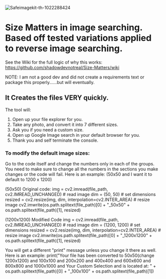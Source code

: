 ![Safeimagekit-th-1022288424](https://user-images.githubusercontent.com/43219706/173714284-72763e0b-19e5-4e51-866d-d743e082efc9.jpg)

# Size Matters in image searching. Based off tested variations applied to reverse image searching.

See the Wiki for the full logic of why this works:
https://github.com/shadowdevnotreal/Size-Matters/wiki

NOTE: I am not a good dev and did not create a requirements text or package this properly......but will eventually.

## It Creates the files VERY quickly.

The tool will:
1. Open up your file explorer for you.
2. Take any photo, and convert it into 7 different sizes.
3. Ask you if you need a custom size.
4. Open up Google Image search in your default browser for you.
5. Thank you and self terminate the console.

### To modify the default image sizes:
Go to the code itself and change the numbers only in each of the groups.
You need to make sure to change all the numbers in the sections you make changes or the code will fail.
Here is an example: (50x50 and I want it to default to 1200 x 1200)

(50x50) Original code: img = cv2.imread(file_path, cv2.IMREAD_UNCHANGED) # read image dim = (50, 50) # set dimensions resized = cv2.resize(img, dim, interpolation=cv2.INTER_AREA) # resize image cv2.imwrite(os.path.splitext(file_path)[0] + "_50x50" + os.path.splitext(file_path)[1], resized)

(1200x1200) Modified Code img = cv2.imread(file_path, cv2.IMREAD_UNCHANGED) # read image dim = (1200, 1200) # set dimensions resized = cv2.resize(img, dim, interpolation=cv2.INTER_AREA) # resize image cv2.imwrite(os.path.splitext(file_path)[0] + "_1200x1200" + os.path.splitext(file_path)[1], resized)

You will get a different "print" message unless you change it there as well. Here is an example: print("Your file has been converted to 50x50(change 1200x1200) and 100x100 and 200x200 and 400x400 and 600x600 and 800x800 and 1000x1000 and Your Custom Selection and is located at: " + os.path.splitext(file_path)[0] + "_100x100" + os.path.splitext(file_path)[1])
